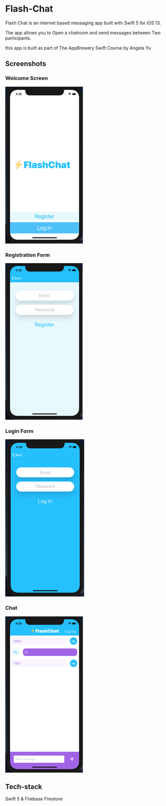 # Flash-Chat

Flash Chat is an internet based messaging app built with Swift 5 for iOS 13.

The app allows you to Open a chatroom and send messages between Two participants.

this app is built as part of The AppBrewery Swift Course by Angela Yu

## Screenshots

### Welcome Screen
![Welcome Screen](Documentation/Welcome.png?raw=true)

### Registration Form
![Registration Form](Documentation/Register.png?raw=true)

### Login Form
![Login Form](Documentation/Login.png?raw=true)

### Chat
![Chat](Documentation/Chat.png?raw=true)

## Tech-stack

Swift 5 & Firebase Firestore
